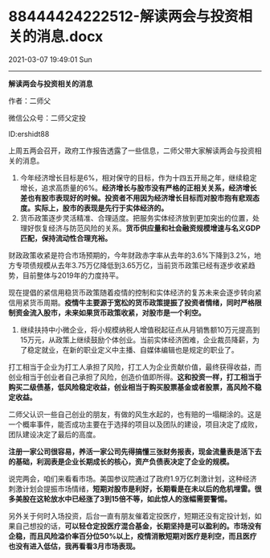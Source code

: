 # 88444424222512-解读两会与投资相关的消息.docx

2021-03-07 19:49:01 Sun

----

__解读两会与投资相关的消息__

作者：二师父

微信公众号：二师父定投

ID:ershidt88

上周五两会召开，政府工作报告透露了一些信息，二师父带大家解读两会与投资相关的消息。

1. 今年经济增长目标是6%，相对保守的目标，作为十四五开局之年，继续稳定增长，追求高质量的6%。__经济增长与股市没有严格的正相关关系，经济增长差也有股市表现好的时候。投资者不用因为经济增长目标而对股市抱有悲观态度。实际上，股市的表现是先行于实体经济的。__
2. 货币政策逐步灵活精准、合理适度。把服务实体经济放到更加突出的位置，处理好恢复经济与防范风险的关系。__货币供应量和社会融资规模增速与名义GDP匹配，保持流动性合理充裕。__

财政政策收紧是符合市场预期的，今年财政赤字率从去年的3\.6%下降到3\.2%，地方专项债规模从去年3\.75万亿降低到3\.65万亿，当前货币政策已经有逐步收紧趋势，目前整体与2019年的力度持平。

现在提倡的紧信用稳货币政策随着疫情的控制和实体经济的复苏未来会逐步转向紧信用紧货币周期。__疫情牛主要源于宽松的货币政策提振了投资者情绪，同时严格限制资金流入股市，未来如果货币政策收紧，对股市是一个利空。__

1. 继续扶持中小微企业，将小规模纳税人增值税起征点从月销售额10万元提高到15万元，从政策上继续鼓励个体创业。当前实体经济困难，企业裁员降薪，为了稳定就业，在新的职业定义中主播、自媒体编辑也是规定的职业了。

打工相当于企业为打工人承担了风险，打工人为企业贡献价值，最终获得收益，而创业相当于创业者自己承担了风险，创造价值即所得。__这和投资一样，打工相当于购买二级债基，低风险稳定收益，创业相当于购买股票基金或者股票，高风险不稳定收益。__

二师父认识一些自己创业的朋友，有做的风生水起的，也有赔的一塌糊涂的。这是一个概率事件，能否成功主要在于选择的项目以及团队的建设，项目决定了成败，团队建设决定了最后的高度。

__注册一家公司很容易，养活一家公司先得搞懂三张财务报表，现金流量表是活下去的基础，利润表是企业长期成长的核心，资产负债表决定了企业的规模。__

说完两会，咱们来看看市场。美国参议院通过了政府1\.9万亿刺激计划，这种经济刺激计划会提振市场情绪，__短期对股市是利好，长期看是在未以后的危机埋雷。很多美股在这轮放水中已经涨了3到15倍不等，如此惊人的涨幅需要警惕。__

另外关于何时入场投资，后台一直有朋友催着定投医疗，短期还没有定投计划，如果自己想投的话，__可以轻仓定投医疗混合基金，长期坚持是可以盈利的。市场没有企稳，而且风险溢价率百分位50%以上，疫情消散短期对医疗是利空，而且医疗也没有进入低估，我再看看3月市场表现。__

